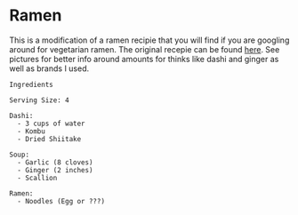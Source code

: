 Ramen
=====

This is a modification of a ramen recipie that you will find if you are googling around for
vegetarian ramen. The original recepie can be found [here][1]. See pictures for better info
around amounts for thinks like dashi and ginger as well as brands I used.

```
Ingredients

Serving Size: 4

Dashi:
  - 3 cups of water
  - Kombu
  - Dried Shiitake

Soup:
  - Garlic (8 cloves)
  - Ginger (2 inches)
  - Scallion

Ramen:
  - Noodles (Egg or ???)
```

[1]: https://www.justonecookbook.com/vegetarian-ramen/
